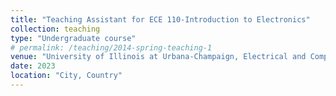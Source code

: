 ```yaml
---
title: "Teaching Assistant for ECE 110-Introduction to Electronics"
collection: teaching
type: "Undergraduate course"
# permalink: /teaching/2014-spring-teaching-1
venue: "University of Illinois at Urbana-Champaign, Electrical and Computer Engineering (ECE) Department"
date: 2023
location: "City, Country"
---
```


<!-- This is a description of a teaching experience. You can use markdown like any other post.

Heading 1
======

Heading 2
======

Heading 3
====== -->